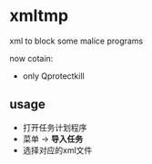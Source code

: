 # xmltmp
xml to block some malice programs

now cotain:

* only Qprotectkill
## usage
- 打开任务计划程序
- 菜单 -> **导入任务**
- 选择对应的xml文件
